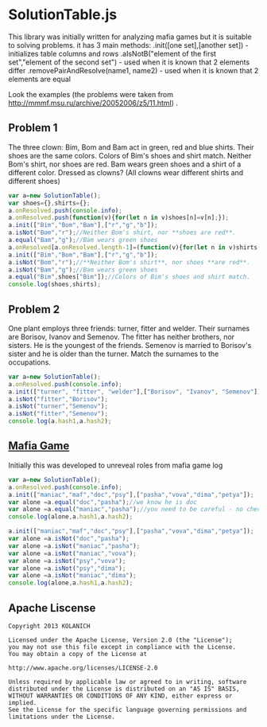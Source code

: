 SolutionTable.js
=================
This library was initially written for analyzing mafia games but it is suitable to solving problems.
it has 3 main methods:
.init([one set],[another set]) - initializes table columns and rows
.aIsNotB("element of the first set","element of the second set") - used when it is known that 2 elements differ
.removePairAndResolve(name1, name2) - used when it is known that 2 elements are equal

Look the examples (the problems were taken from http://mmmf.msu.ru/archive/20052006/z5/11.html) .

Problem 1
---------
The three clown: Bim, Bom and Bam act in green, red and blue shirts.
Their shoes are the same colors. Colors of Bim's shoes and shirt match.
Neither Bom's shirt, nor shoes are red.
Bam wears green shoes and a shirt of a different color.
Dressed as clowns? (All clowns wear different shirts and different shoes)

```js
var a=new SolutionTable();
var shoes={},shirts={};
a.onResolved.push(console.info);
a.onResolved.push(function(v){for(let n in v)shoes[n]=v[n];});
a.init(["Bim","Bom","Bam"],["r","g","b"]);
a.isNot("Bom","r");//Neither Bom's shirt, nor **shoes are red**.
a.equal("Bam","g");//Bam wears green shoes
a.onResolved[a.onResolved.length-1]=(function(v){for(let n in v)shirts[n]=v[n];});
a.init(["Bim","Bom","Bam"],["r","g","b"]);
a.isNot("Bom","r");//**Neither Bom's shirt**, nor shoes **are red**.
a.isNot("Bam","g");//Bam wears green shoes
a.equal("Bim",shoes["Bim"]);//Colors of Bim's shoes and shirt match.
console.log(shoes,shirts);
```

Problem 2
---------

One plant employs three friends: turner, fitter and welder. Their surnames are Borisov, Ivanov and Semenov.
The fitter has neither brothers, nor sisters. He is the youngest of the friends.
Semenov is married to Borisov's sister and he is older than the turner. Match the surnames to the occupations.
```js
var a=new SolutionTable();
a.onResolved.push(console.info);
a.init(["turner", "fitter", "welder"],["Borisov", "Ivanov", "Semenov"]);
a.isNot("fitter","Borisov");
a.isNot("turner","Semenov");
a.isNot("fitter","Semenov");
console.log(a.hash1,a.hash2);
```

[Mafia Game](https://en.wikipedia.org/wiki/Mafia_%28party_game%29)
------------------------------------------------------------------
Initially this was developed to unreveal roles from mafia game log
```js
var a=new SolutionTable();
a.onResolved.push(console.info);
a.init(["maniac","maf","doc","psy"],["pasha","vova","dima","petya"]);
var alone =a.equal("doc","pasha");//we know he is doc
var alone =a.equal("maniac","pasha");//you need to be careful - no checks are implemented, so this will delete maniac column though pasha cannot be a maniac and this can be seen from the table.
console.log(alone,a.hash1,a.hash2);

a.init(["maniac","maf","doc","psy"],["pasha","vova","dima","petya"]);
var alone =a.isNot("doc","pasha");
var alone =a.isNot("maniac","pasha");
var alone =a.isNot("maniac","vova");
var alone =a.isNot("psy","vova");
var alone =a.isNot("psy","dima");
var alone =a.isNot("maniac","dima");
console.log(alone,a.hash1,a.hash2);
```
Apache Liscense
------------

    Copyright 2013 KOLANICH
    
    Licensed under the Apache License, Version 2.0 (the "License");
    you may not use this file except in compliance with the License.
    You may obtain a copy of the License at
    
    http://www.apache.org/licenses/LICENSE-2.0
    
    Unless required by applicable law or agreed to in writing, software
    distributed under the License is distributed on an "AS IS" BASIS,
    WITHOUT WARRANTIES OR CONDITIONS OF ANY KIND, either express or implied.
    See the License for the specific language governing permissions and
    limitations under the License.